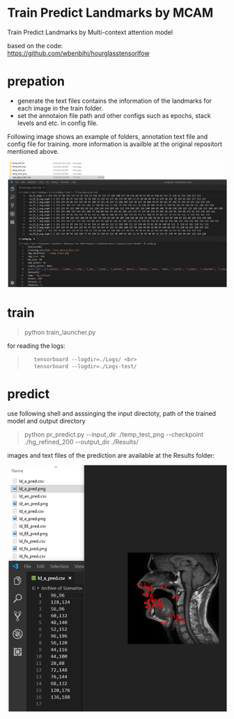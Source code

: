 # Train Predict Landmarks by MCAM
 Train Predict Landmarks by Multi-context attention model


based on the code: <br>
https://github.com/wbenbihi/hourglasstensorlfow

# prepation

- generate the text files contains the information of the landmarks for each image in the train folder.  <br>
- set the annotaion file path and other configs such as epochs, stack levels and etc. in config file.<br>

Following image shows an example of folders, annotation text file and config file for training. more information is availble at the original repositort mentioned above. <br>

![Alt text](preparation.png?raw=true "Title")


# train

> python train_launcher.py <br>

for reading the logs:  <br>
>        tensorboard --logdir=./Logs/ <br>
>        tensorboard --logdir=./Logs-test/

# predict
use following shell and asssinging the input directoty, path of the trained model and output directory <br>
> python pr_predict.py --input_dir  ./temp_test_png --checkpoint  ./hg_refined_200  --output_dir ./Results/ <br>

images and text files of the prediction are available at the Results folder:

![Alt text](result.png?raw=true "Title")
